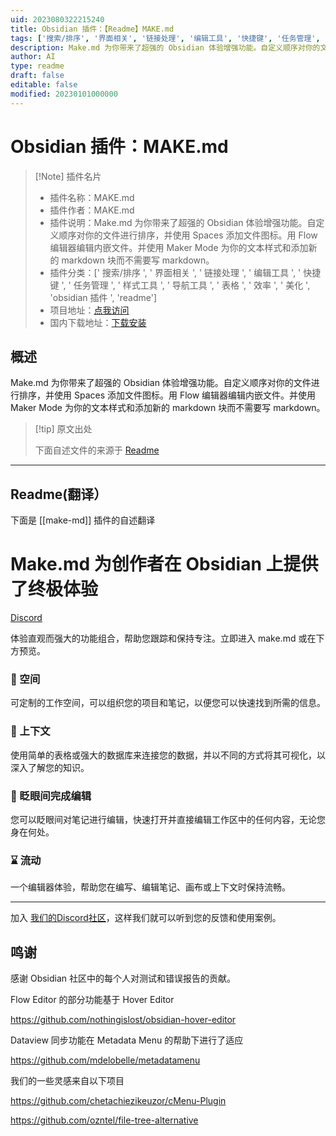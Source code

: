 ```yaml
---
uid: 2023080322215240
title: Obsidian 插件：【Readme】MAKE.md
tags: ['搜索/排序', '界面相关', '链接处理', '编辑工具', '快捷键', '任务管理', '样式工具', '导航工具', '表格', '效率', '美化', 'obsidian插件', 'readme']
description: Make.md 为你带来了超强的 Obsidian 体验增强功能。自定义顺序对你的文件进行排序，并使用Spaces 添加文件图标。用 Flow 编辑器编辑内嵌文件。并使用Maker Mode为你的文本样式和添加新的markdown块而不需要写markdown。
author: AI
type: readme
draft: false
editable: false
modified: 20230101000000
---
```


# Obsidian 插件：MAKE.md

> [!Note] 插件名片
> - 插件名称：MAKE.md
> - 插件作者：MAKE.md
> - 插件说明：Make.md 为你带来了超强的 Obsidian 体验增强功能。自定义顺序对你的文件进行排序，并使用 Spaces 添加文件图标。用 Flow 编辑器编辑内嵌文件。并使用 Maker Mode 为你的文本样式和添加新的 markdown 块而不需要写 markdown。
> - 插件分类：[' 搜索/排序 ', ' 界面相关 ', ' 链接处理 ', ' 编辑工具 ', ' 快捷键 ', ' 任务管理 ', ' 样式工具 ', ' 导航工具 ', ' 表格 ', ' 效率 ', ' 美化 ', 'obsidian 插件 ', 'readme']
> - 项目地址：[点我访问](https://github.com/Make-md/makemd)
> - 国内下载地址：[下载安装](https://pkmer.cn/products/plugin/pluginMarket/?make-md)

## 概述

Make.md 为你带来了超强的 Obsidian 体验增强功能。自定义顺序对你的文件进行排序，并使用 Spaces 添加文件图标。用 Flow 编辑器编辑内嵌文件。并使用 Maker Mode 为你的文本样式和添加新的 markdown 块而不需要写 markdown。

> [!tip] 原文出处
>
>下面自述文件的来源于 [Readme](https://ghproxy.net/https://raw.githubusercontent.com/Make-md/makemd/main/README.md)
>

---

## Readme(翻译）

下面是 [[make-md]] 插件的自述翻译

# Make.md 为创作者在 Obsidian 上提供了终极体验

[Discord](https://make.md/community)

体验直观而强大的功能组合，帮助您跟踪和保持专注。立即进入 make.md 或在下方预览。

### 🍱 空间

可定制的工作空间，可以组织您的项目和笔记，以便您可以快速找到所需的信息。

### 🧩 上下文

使用简单的表格或强大的数据库来连接您的数据，并以不同的方式将其可视化，以深入了解您的知识。

### 🤩 眨眼间完成编辑

您可以眨眼间对笔记进行编辑，快速打开并直接编辑工作区中的任何内容，无论您身在何处。

### ⌛ 流动

一个编辑器体验，帮助您在编写、编辑笔记、画布或上下文时保持流畅。

---

加入 [我们的Discord社区](https://make.md/community)，这样我们就可以听到您的反馈和使用案例。

## 鸣谢

感谢 Obsidian 社区中的每个人对测试和错误报告的贡献。

Flow Editor 的部分功能基于 Hover Editor

<https://github.com/nothingislost/obsidian-hover-editor>

Dataview 同步功能在 Metadata Menu 的帮助下进行了适应

<https://github.com/mdelobelle/metadatamenu>

我们的一些灵感来自以下项目

<https://github.com/chetachiezikeuzor/cMenu-Plugin>

<https://github.com/ozntel/file-tree-alternative>
